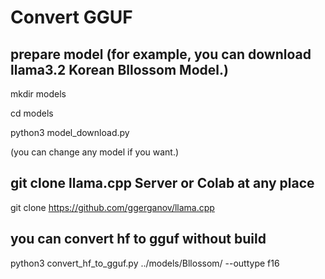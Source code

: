 # Convert GGUF

## prepare model (for example, you can download llama3.2 Korean Bllossom Model.)

mkdir models

cd models

python3 model_download.py

(you can change any model if you want.) 

## git clone llama.cpp Server or Colab at any place

git clone https://github.com/ggerganov/llama.cpp

## you can convert hf to gguf without build

python3 convert_hf_to_gguf.py ../models/Bllossom/ --outtype f16




